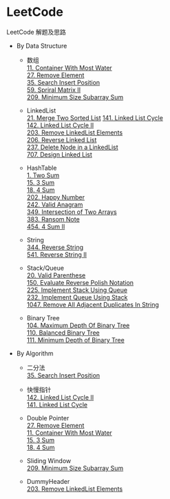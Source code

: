 # LeetCode
LeetCode 解题及思路
* By Data Structure
    * 数组  
        [11. Container With Most Water](./Problems/1-100/11.ContainerWithMostWater)  
        [27. Remove Element](./Problems/1-100/27.RemoveElement)  
        [35. Search Insert Position](Problems/1-100/35.SearchInsertPosition)  
        [59. Spriral Matrix II](Problems/1-100/59.SpiralMatrixII)  
        [209. Minimum Size Subarray Sum](Problems/201-300/209.MinimumSizeSubarraySum)  
        
    * LinkedList  
        [21. Merge Two Sorted List](Problems/1-100/21.MergeTwoSortedList)
        [141. Linked List Cycle](Problems/101-200/141.LinkedListCycle)  
        [142. Linked List Cycle II](Problems/101-200/142.LinkedListCycleII)  
        [203. Remove LinkedList Elements](Problems/201-300/203.RemoveLinkedListElements)  
        [206. Reverse Linked List](Problems/201-300/206.ReverseLinkedList)  
        [237. Delete Node in a LinkedList](Problems/201-300/237.DeleteNodeInALinkedList)  
        [707. Design Linked List](./Problems/707.DesignLinkedList)  
    
    * HashTable   
        [1. Two Sum](Problems/1-100/1.TwoSum)  
        [15. 3 Sum](Problems/1-100/15.ThreeSum)  
        [18. 4 Sum](Problems/1-100/18.4Sum)  
        [202. Happy Number](Problems/201-300/202.HappyNumber)   
        [242. Valid Anagram](Problems/201-300/242.ValidAnagram)  
        [349. Intersection of Two Arrays](Problems/301-400/349.IntersectionofTwoArrays)  
        [383. Ransom Note](Problems/301-400/383.RansomNote)  
        [454. 4 Sum II](Problems/454.4SumII)  
              
    * String  
        [344. Reverse String](Problems/301-400/344.ReverseString)  
        [541. Reverse String II](Problems/541.ReverseStringII)
        
    * Stack/Queue  
        [20. Valid Parenthese](Problems/1-100/20.ValidParenthese)  
        [150. Evaluate Reverse Polish Notation](Problems/101-200/150.EvaluateReversePolishNotation)  
        [225. Implement Stack Using Queue](Problems/201-300/225.ImplementStackUsingQueue)  
        [232. Implement Queue Using Stack](Problems/201-300/232.ImplementQueueUsingStack)  
        [1047. Remove All Adjacent Duplicates In String](Problems/1047.RemoveAllAdjacentDuplicatesInString)  
        
    * Binary Tree  
        [104. Maximum Depth Of Binary Tree](Problems/101-200/104.MaximumDepthOfBinaryTree)  
        [110. Balanced Binary Tree](Problems/101-200/110.BalancedBinaryTree)  
        [111. Minimum Depth of Binary Tree](Problems/101-200/111.MinimunDepthOfBinaryTree)  
        
        
* By Algorithm
    * 二分法  
        [35. Search Insert Position](Problems/1-100/35.SearchInsertPosition)    
    
    * 快慢指针  
        [142. Linked List Cycle II](Problems/101-200/142.LinkedListCycleII)  
        [141. Linked List Cycle](Problems/101-200/141.LinkedListCycle)
                 
    * Double Pointer  
        [27. Remove Element](Problems/1-100/27.RemoveElement)  
        [11. Container With Most Water](Problems/1-100/11.ContainerWithMostWater)  
        [15. 3 Sum](Problems/1-100/15.ThreeSum)  
        [18. 4 Sum](Problems/1-100/18.4Sum)
       
    * Sliding Window  
        [209. Minimum Size Subarray Sum](Problems/201-300/209.MinimumSizeSubarraySum)   
    
    * DummyHeader  
        [203. Remove LinkedList Elements](Problems/201-300/203.RemoveLinkedListElements)
    